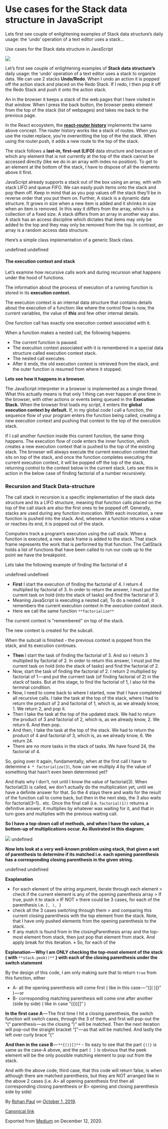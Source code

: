 # Use cases for the Stack data structure in JavaScript

Lets first see couple of enlightening examples of Stack data structure’s daily usage: the ‘undo’ operation of a text editor uses a stack…

Use cases for the Stack data structure in JavaScript

![](https://cdn-images-1.medium.com/max/2560/1*28ATOxY0MAbXqkYIf0e-Ew.jpeg)

Let’s first see couple of enlightening examples of **Stack data structure’s** daily usage: the ‘undo’ operation of a text editor uses a stack to organize data. We can use 2 stacks **Undo/Redo**. When I undo an action it is popped off the action stack and placed on the Redo Stack. If I redo, I then pop it off the Redo Stack and push it onto the action stack.

An in the browser it keeps a stack of the web pages that I have visited in that window. When I press the back button, the browser peeks element from the top of the stack (list of webpages) and takes me back to the previous page.

In the React ecosystem, the [**react-router history**](https://github.com/ReactTraining/react-router/blob/master/packages/react-router/docs/api/history.md) implements the same above concept. The router history works like a stack of routes. When you use the router.replace, you’re overwritting the top of the the stack. When using the router.push, it adds a new route to the top of the stack.

The stack follows a **last-in, first-out (LIFO)** data structure and because of which any element that is not currently at the top of the stack cannot be accessed directly (like we do in an array with index no position). To get to an element at the bottom of the stack, I have to dispose of all the elements above it first.

JavaScript already supports a stack out of the box using an array, with with stack LIFO and queue FIFO. We can easily push items onto the stack and pop them off. Keep in mind that as you pop values off the stack they’ll be in reverse order that you put them on. Further, A stack is a dynamic data structure. It grows in size when a new item is added and it shrinks in size when an item is removed. In this way it differs from the array, which is a collection of a fixed size. A stack differs from an array in another way also. A stack has an access discipline which dictates that items may only be added to the top and they may only be removed from the top. In contrast, an array is a random access data structure.

Here’s a simple class implementation of a generic Stack class.

undefined
undefined

#### The execution context and stack

Let’s examine how recursive calls work and during recursion what happens under the hood of functions.

The information about the process of execution of a running function is stored in its **execution context.**

The execution context is an internal data structure that contains details about the execution of a function: like where the control flow is now, the current variables, the value of **_this_** and few other internal details.

One function call has exactly one execution context associated with it.

When a function makes a nested call, the following happens:

*   The current function is paused.
*   The execution context associated with it is remembered in a special data structure called execution context stack.
*   The nested call executes.
*   After it ends, the old execution context is retrieved from the stack, and the outer function is resumed from where it stopped.

**Lets see how it happens in a browser.**

The JavaScript interpreter in a browser is implemented as a single thread. What this actually means is that only 1 thing can ever happen at one time in the browser, with other actions or events being queued in the **Execution Stack.** When the browser first loads my script, it enters the **global execution context by default.** If, in my global code I call a function, the sequence flow of your program enters the function being called, creating a new execution context and pushing that context to the top of the execution stack.

If I call another function inside this current function, the same thing happens. The execution flow of code enters the inner function, which creates a new execution context that is pushed to the top of the existing stack. The browser will always execute the current execution context that sits on top of the stack, and once the function completes executing the current execution context, it will be popped off the top of the stack, returning control to the context below in the current stack. Lets see this in action in the below case of finding factorial of a number recursively.

### Recursion and Stack Data-structure

The call stack in recursion is a specific implementation of the stack data structure and its a LIFO structure, meaning that function calls placed on the top of the call stack are also the first ones to be popped off. Generally, stacks are used during any function invocation. With each invocation, a new function is pushed into the stack. And, whenever a function returns a value or reaches its end, it is popped out of the stack.

Computers track a program’s execution using the call stack. When a function is executed, a new stack frame is added to the stack. That stack frame represents the work that is performed by that function. The CallStack holds a list of functions that have been called to run our code up to the point we have the breakpoint.

Lets take the following example of finding the factorial of 4

undefined
undefined

*   **First** I start the execution of finding the factorial of 4. I return 4 multiplied by factorial of 3. In order to return the answer, I must put the current task on hold (into the stack of tasks) and find the factorial of 3.
*   Meaning JavaScript is executing a nested call, To do a nested call, it remembers the current execution context in the _execution context stack_.
*   Here we call the same function `**factorialize**`

The current context is "remembered" on top of the stack.

The new context is created for the subcall.

When the subcall is finished - the previous context is popped from the stack, and its execution continues.

*   **Then** I start the task of finding the factorial of 3. And so I return 3 multiplied by factorial of 2. In order to return this answer, I must put the current task on hold (into the stack of tasks) and find the factorial of 2.
*   Now, start the task of finding the factorial of 2. I return 2 multiplied by factorial of 1 — and put the currrent task (of finding factorial of 2) in the stack of tasks. But at this stage, to find the factorial of 1, I also hit the terminal condition.
*   Now, I need to come back to where I started, now that I have completed all recursive calls. I take the task at the top of the stack, where I had to return the product of 2 and factorial of 1, which is, as we already know, 1. We return 2, and pop it.
*   Then I take the task at the top of the updated stack. We had to return the product of 3 and factorial of 2, which is, as we already know, 2. We return 6. And then pop.
*   And then, I take the task at the top of the stack. We had to return the product of 4 and factorial of 3, which is, as we already know, 6. We return 24.
*   There are no more tasks in the stack of tasks. We have found 24, the factorial of 4.

So, going over it again, fundamentally, when at the first call I have to determine `4 * factorialize(3)`, how can we multiply 4 by the value of something that hasn’t even been determined yet?

And thats why I don’t, not until I know the value of factorial(3). When factorial(3) is called, we don’t actually do the multiplication yet, until we have a definite answer for that. So the 4 stays there and waits for the result of the function call to come back, but then in the next step, the 3 also waits for factorial(3–1).. etc. Once the final call (i.e. `factorial(1))` returns a definitive answer, it multiplies by whatever was waiting for it, and that in turn goes and multiplies with the previous waiting call.

**So I have a top-down call of methods, and when I have the values, a bottom-up of multiplications occur. As illustrated in this diagram:**

![](https://cdn-images-1.medium.com/max/800/1*478v6tZBn38K0XL_YtSU9A.gif)
undefined

**Now lets look at a very well-known problem using stack, that given a set of parenthesis to determine if its matched i.e. each opening parenthesis has a corresponding closing parenthesis in the given string.**

undefined
undefined

**Exaplanation**

*   For each element of the string argument, iterate through each element > check if the current element is any of the opening parenthesis array > If true, push it to stack » IF NOT » there could be 3 cases, for each of the parenthesis i.e. `], ), }`
*   check all the 3 cases switching through them > and comparing this current closing parenthesis with the top element from the stack. Note, that I have only pushed elements from the opening parenthesis to the stack.
*   If any match is found from in the closingParenthesis array and the top-most element from stack, then just pop that element from stack. And apply break for this iteration. » So, for each of the

**Explanation — Why I am ONLY checking the top-most element of the stack ( with** `**stack.peek()**` **) with each of the closing parenthesis under the switch statement**

By the design of this code, I am only making sure that to return `true` from this function, either

*   A- all the opening parenthesis will come first ( like in this case — “{\[( )\]}” ) — or
*   B- corresponding matching parenthesis will come one after another (side by side) ( like in case “{()}\[\]” )

**In the first case A** — The first time I hit a closing parenthesis, the switch function will switch cases, through the 3 of them, and first will pop-out the “(“ parenthesis — as the closing “)” will be matched. Then the next iteration will pop-out the straight bracket “\[” — as that will be matched. And lastly the left over curly brace “{“

**And then in the case B** — `**{()}[]**` - Its eazy to see that the part `{()}` is same as the case-A above, and the part `[ ]` is obvious that the peek element will be the only possible matching element to pop out from the stack.

And with the above code, third case, that this code will return false, is when although there are matched parenthesis, but they are NOT arranged like in the above 2 cases (i.e. A> all opening parenthesis first then all corresponding closing parenthesis or B> opening and closing parenthesis side by side)

By [Rohan Paul](https://medium.com/@paulrohan) on [October 1, 2019](https://medium.com/p/2f46f975a8ba).

[Canonical link](https://medium.com/@paulrohan/algorithm-in-javascript-few-use-cases-implementing-stack-data-structure-2f46f975a8ba)

Exported from [Medium](https://medium.com) on December 12, 2020.